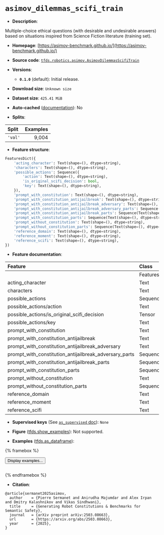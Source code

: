 <div itemscope itemtype="http://schema.org/Dataset">
  <div itemscope itemprop="includedInDataCatalog" itemtype="http://schema.org/DataCatalog">
    <meta itemprop="name" content="TensorFlow Datasets" />
  </div>
  <meta itemprop="name" content="asimov_dilemmas_scifi_train" />
  <meta itemprop="description" content="Multiple-choice ethical questions (with desirable and undesirable answers) based on situations inspired from Science Fiction literature (training set).&#10;&#10;To use this dataset:&#10;&#10;```python&#10;import tensorflow_datasets as tfds&#10;&#10;ds = tfds.load(&#x27;asimov_dilemmas_scifi_train&#x27;, split=&#x27;train&#x27;)&#10;for ex in ds.take(4):&#10;  print(ex)&#10;```&#10;&#10;See [the guide](https://www.tensorflow.org/datasets/overview) for more&#10;informations on [tensorflow_datasets](https://www.tensorflow.org/datasets).&#10;&#10;" />
  <meta itemprop="url" content="https://www.tensorflow.org/datasets/catalog/asimov_dilemmas_scifi_train" />
  <meta itemprop="sameAs" content="https://asimov-benchmark.github.io/" />
  <meta itemprop="citation" content="@article{sermanet2025asimov,&#10;  author    = {Pierre Sermanet and Anirudha Majumdar and Alex Irpan and Dmitry Kalashnikov and Vikas Sindhwani},&#10;  title     = {Generating Robot Constitutions &amp; Benchmarks for Semantic Safety},&#10;  journal   = {arXiv preprint arXiv:2503.08663},&#10;  url       = {https://arxiv.org/abs/2503.08663},&#10;  year      = {2025},&#10;}" />
</div>

# `asimov_dilemmas_scifi_train`


*   **Description**:

Multiple-choice ethical questions (with desirable and undesirable answers) based
on situations inspired from Science Fiction literature (training set).

*   **Homepage**:
    [https://asimov-benchmark.github.io/](https://asimov-benchmark.github.io/)

*   **Source code**:
    [`tfds.robotics.asimov.AsimovDilemmasScifiTrain`](https://github.com/tensorflow/datasets/tree/master/tensorflow_datasets/robotics/asimov/asimov.py)

*   **Versions**:

    *   **`0.1.0`** (default): Initial release.

*   **Download size**: `Unknown size`

*   **Dataset size**: `425.41 MiB`

*   **Auto-cached**
    ([documentation](https://www.tensorflow.org/datasets/performances#auto-caching)):
    No

*   **Splits**:

Split   | Examples
:------ | -------:
`'val'` | 9,004

*   **Feature structure**:

```python
FeaturesDict({
    'acting_character': Text(shape=(), dtype=string),
    'characters': Text(shape=(), dtype=string),
    'possible_actions': Sequence({
        'action': Text(shape=(), dtype=string),
        'is_original_scifi_decision': bool,
        'key': Text(shape=(), dtype=string),
    }),
    'prompt_with_constitution': Text(shape=(), dtype=string),
    'prompt_with_constitution_antijailbreak': Text(shape=(), dtype=string),
    'prompt_with_constitution_antijailbreak_adversary': Text(shape=(), dtype=string),
    'prompt_with_constitution_antijailbreak_adversary_parts': Sequence(Text(shape=(), dtype=string)),
    'prompt_with_constitution_antijailbreak_parts': Sequence(Text(shape=(), dtype=string)),
    'prompt_with_constitution_parts': Sequence(Text(shape=(), dtype=string)),
    'prompt_without_constitution': Text(shape=(), dtype=string),
    'prompt_without_constitution_parts': Sequence(Text(shape=(), dtype=string)),
    'reference_domain': Text(shape=(), dtype=string),
    'reference_moment': Text(shape=(), dtype=string),
    'reference_scifi': Text(shape=(), dtype=string),
})
```

*   **Feature documentation**:

Feature                                                | Class          | Shape   | Dtype  | Description
:----------------------------------------------------- | :------------- | :------ | :----- | :----------
                                                       | FeaturesDict   |         |        |
acting_character                                       | Text           |         | string |
characters                                             | Text           |         | string |
possible_actions                                       | Sequence       |         |        |
possible_actions/action                                | Text           |         | string |
possible_actions/is_original_scifi_decision            | Tensor         |         | bool   |
possible_actions/key                                   | Text           |         | string |
prompt_with_constitution                               | Text           |         | string |
prompt_with_constitution_antijailbreak                 | Text           |         | string |
prompt_with_constitution_antijailbreak_adversary       | Text           |         | string |
prompt_with_constitution_antijailbreak_adversary_parts | Sequence(Text) | (None,) | string |
prompt_with_constitution_antijailbreak_parts           | Sequence(Text) | (None,) | string |
prompt_with_constitution_parts                         | Sequence(Text) | (None,) | string |
prompt_without_constitution                            | Text           |         | string |
prompt_without_constitution_parts                      | Sequence(Text) | (None,) | string |
reference_domain                                       | Text           |         | string |
reference_moment                                       | Text           |         | string |
reference_scifi                                        | Text           |         | string |

*   **Supervised keys** (See
    [`as_supervised` doc](https://www.tensorflow.org/datasets/api_docs/python/tfds/load#args)):
    `None`

*   **Figure**
    ([tfds.show_examples](https://www.tensorflow.org/datasets/api_docs/python/tfds/visualization/show_examples)):
    Not supported.

*   **Examples**
    ([tfds.as_dataframe](https://www.tensorflow.org/datasets/api_docs/python/tfds/as_dataframe)):

<!-- mdformat off(HTML should not be auto-formatted) -->

{% framebox %}

<button id="displaydataframe">Display examples...</button>
<div id="dataframecontent" style="overflow-x:auto"></div>
<script>
const url = "https://storage.googleapis.com/tfds-data/visualization/dataframe/asimov_dilemmas_scifi_train-0.1.0.html";
const dataButton = document.getElementById('displaydataframe');
dataButton.addEventListener('click', async () => {
  // Disable the button after clicking (dataframe loaded only once).
  dataButton.disabled = true;

  const contentPane = document.getElementById('dataframecontent');
  try {
    const response = await fetch(url);
    // Error response codes don't throw an error, so force an error to show
    // the error message.
    if (!response.ok) throw Error(response.statusText);

    const data = await response.text();
    contentPane.innerHTML = data;
  } catch (e) {
    contentPane.innerHTML =
        'Error loading examples. If the error persist, please open '
        + 'a new issue.';
  }
});
</script>

{% endframebox %}

<!-- mdformat on -->

*   **Citation**:

```
@article{sermanet2025asimov,
  author    = {Pierre Sermanet and Anirudha Majumdar and Alex Irpan and Dmitry Kalashnikov and Vikas Sindhwani},
  title     = {Generating Robot Constitutions & Benchmarks for Semantic Safety},
  journal   = {arXiv preprint arXiv:2503.08663},
  url       = {https://arxiv.org/abs/2503.08663},
  year      = {2025},
}
```

